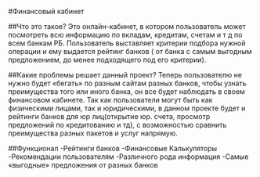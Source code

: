 #Финансовый кабинет

##Что это такое?
Это онлайн-кабинет, в котором пользователь может посмотреть всю информацию по вкладам, кредитам, счетам и т д по всем банкам РБ.
Пользователь выставляет критерии подбора нужной операции и ему выдается рейтинг банков ( от банка с самым выгодным предложением, до менее подходящего под его критерии).

##Какие проблемы решает данный проект?
Теперь пользователю не нужно будет «бегать» по разным сайтам разных банков, чтобы узнать преимущества того или иного банка, он все будет наблюдать в своем финансовом кабинете. 
Так как пользователи могут быть как физическими лицами, так и юридическими, в данном проекте будет и рейтинги банков для юр лиц(открытие юр. счета, просмотр предложений по кредитованию  и тд), с возможностью сравнить преимущества разных пакетов и услуг напрямую.

##Функционал
-Рейтинги банков
-Финансовые Калькуляторы 
-Рекомендации пользователям
-Различного рода информация
-Самые «выгодные» предложения от разных банков 
